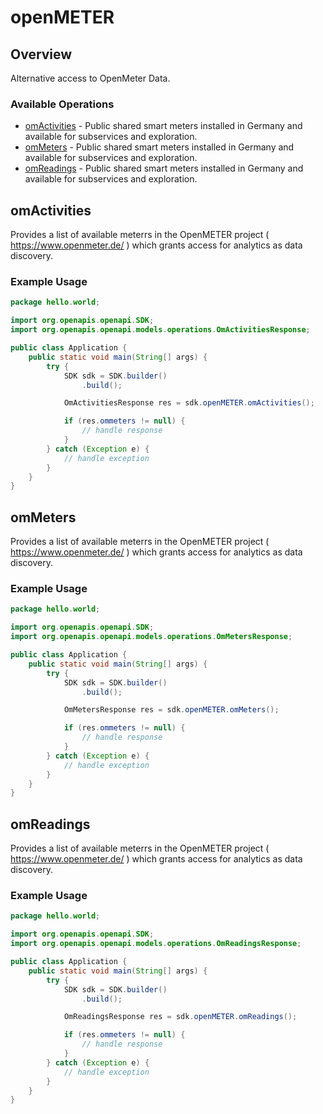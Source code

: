 # openMETER

## Overview

Alternative access to OpenMeter Data.

### Available Operations

* [omActivities](#omactivities) - Public shared smart meters installed in Germany and available for subservices and exploration.
* [omMeters](#ommeters) - Public shared smart meters installed in Germany and available for subservices and exploration.
* [omReadings](#omreadings) - Public shared smart meters installed in Germany and available for subservices and exploration.

## omActivities

Provides a list of available meterrs in the OpenMETER project ( https://www.openmeter.de/ ) which grants access for analytics as data discovery.


### Example Usage

```java
package hello.world;

import org.openapis.openapi.SDK;
import org.openapis.openapi.models.operations.OmActivitiesResponse;

public class Application {
    public static void main(String[] args) {
        try {
            SDK sdk = SDK.builder()
                .build();

            OmActivitiesResponse res = sdk.openMETER.omActivities();

            if (res.ommeters != null) {
                // handle response
            }
        } catch (Exception e) {
            // handle exception
        }
    }
}
```

## omMeters

Provides a list of available meterrs in the OpenMETER project ( https://www.openmeter.de/ ) which grants access for analytics as data discovery.


### Example Usage

```java
package hello.world;

import org.openapis.openapi.SDK;
import org.openapis.openapi.models.operations.OmMetersResponse;

public class Application {
    public static void main(String[] args) {
        try {
            SDK sdk = SDK.builder()
                .build();

            OmMetersResponse res = sdk.openMETER.omMeters();

            if (res.ommeters != null) {
                // handle response
            }
        } catch (Exception e) {
            // handle exception
        }
    }
}
```

## omReadings

Provides a list of available meterrs in the OpenMETER project ( https://www.openmeter.de/ ) which grants access for analytics as data discovery.


### Example Usage

```java
package hello.world;

import org.openapis.openapi.SDK;
import org.openapis.openapi.models.operations.OmReadingsResponse;

public class Application {
    public static void main(String[] args) {
        try {
            SDK sdk = SDK.builder()
                .build();

            OmReadingsResponse res = sdk.openMETER.omReadings();

            if (res.ommeters != null) {
                // handle response
            }
        } catch (Exception e) {
            // handle exception
        }
    }
}
```
